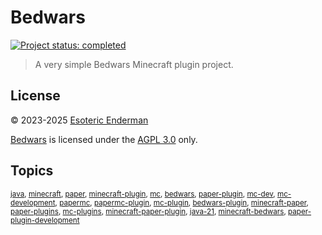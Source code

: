# Bedwars

[![Project status: completed](./assets/images/badges/status.svg)](./)

> A very simple Bedwars Minecraft plugin project.

## License

&copy; 2023-2025 [Esoteric Enderman](https://enderman.dev)

[Bedwars](./) is licensed under the [AGPL 3.0](./LICENSE) only.

## Topics

<sup>[java](https://github.com/topics/java), [minecraft](https://github.com/topics/minecraft), [paper](https://github.com/topics/paper), [minecraft-plugin](https://github.com/topics/minecraft-plugin), [mc](https://github.com/topics/mc), [bedwars](https://github.com/topics/bedwars), [paper-plugin](https://github.com/topics/paper-plugin), [mc-dev](https://github.com/topics/mc-dev), [mc-development](https://github.com/topics/mc-development), [papermc](https://github.com/topics/papermc), [papermc-plugin](https://github.com/topics/papermc-plugin), [mc-plugin](https://github.com/topics/mc-plugin), [bedwars-plugin](https://github.com/topics/bedwars-plugin), [minecraft-paper](https://github.com/topics/minecraft-paper), [paper-plugins](https://github.com/topics/paper-plugins), [mc-plugins](https://github.com/topics/mc-plugins), [minecraft-paper-plugin](https://github.com/topics/minecraft-paper-plugin), [java-21](https://github.com/topics/java-21), [minecraft-bedwars](https://github.com/topics/minecraft-bedwars), [paper-plugin-development](https://github.com/topics/paper-plugin-development)</sup>

